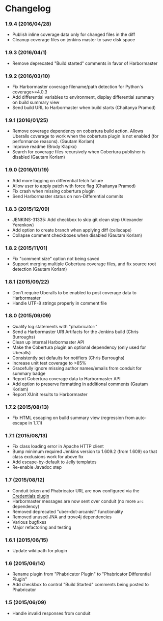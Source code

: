 # Changelog

### 1.9.4 (2016/04/28)

* Publish inline coverage data only for changed files in the diff
* Cleanup coverage files on jenkins master to save disk space

### 1.9.3 (2016/04/1)

* Remove deprecated "Build started" comments in favor of Harbormaster

### 1.9.2 (2016/03/10)

* Fix Harbormaster coverage filename/path detection for Python's coverage>=4.0.3
* Add differential variables to environment, display differential summary on build
  summary view
* Send build URL to Harbormaster when build starts (Chaitanya Pramod)

### 1.9.1 (2016/01/25)

* Remove coverage dependency on cobertura build action. Allows Uberalls coverage
  to work when the cobertura plugin is not enabled (for performance
  reasons). (Gautam Korlam)
* Improve readme (Brody Klapko)
* Search for coverage files recursively when Cobertura publisher is disabled
  (Gautam Korlam)

### 1.9.0 (2016/01/19)

* Add more logging on differential fetch failure
* Allow user to apply patch with force flag (Chaitanya Pramod)
* Fix crash when missing cobertura plugin
* Send Harbormaster status on non-Differential commits

### 1.8.3 (2015/12/09)

* JENKINS-31335: Add checkbox to skip git clean step (Alexander Yerenkow)
* Add option to create branch when applying diff (cellscape)
* Collapse comment checkboxes when disabled (Gautam Korlam)

### 1.8.2 (2015/11/01)

* Fix "comment size" option not being saved
* Support merging multiple Cobertura coverage files, and fix source root
  detection (Gautam Korlam)

### 1.8.1 (2015/09/22)

* Don't require Uberalls to be enabled to post coverage data to Harbormaster
* Handle UTF-8 strings properly in comment file

### 1.8.0 (2015/09/09)

* Qualify log statements with "phabricator:"
* Send a Harbormaster URI Artifacts for the Jenkins build  (Chris Burroughs)
* Clean up internal Harbormaster API
* Make the Cobertura plugin an optional dependency (only used for Uberalls)
* Consistently set defaults for notifiers (Chris Burroughs)
* Increase unit test coverage to >85%
* Gracefully ignore missing author names/emails from conduit for summary badge
* Report Cobertura coverage data to Harbormaster API
* Add option to preserve formatting in additional comments (Gautam Korlam)
* Report XUnit results to Harbormaster

### 1.7.2 (2015/08/13)

* Fix HTML escaping on build summary view (regression from auto-escape in 1.7.1)

### 1.7.1 (2015/08/13)

* Fix class loading error in Apache HTTP client
* Bump minimum required Jenkins version to 1.609.2 (from 1.609) so that class exclusions work for above fix
* Add escape-by-default to Jelly templates
* Re-enable Javadoc step

### 1.7 (2015/08/12)

* Conduit token and Phabricator URL are now configured via the [Credentials plugin](https://wiki.jenkins-ci.org/display/JENKINS/Credentials+Plugin)
* Harbormaster messages are now sent over conduit (no more `arc` dependency)
* Removed deprecated "uber-dot-arcanist" functionality
* Removed unused JNA and trove4j dependencies
* Various bugfixes
* Major refactoring and testing

### 1.6.1 (2015/06/15)

* Update wiki path for plugin

### 1.6 (2015/06/14)

* Rename plugin from "Phabricator Plugin" to "Phabricator Differential Plugin"
* Add checkbox to control "Build Started" comments being posted to Phabricator

### 1.5 (2015/06/09)

* Handle invalid responses from conduit
